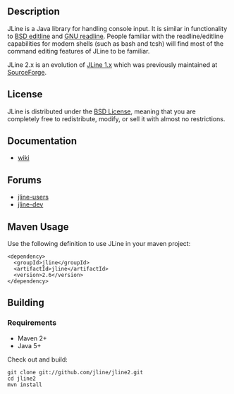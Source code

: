 Description
-----------

JLine is a Java library for handling console input. It is similar in functionality to [BSD editline](http://www.thrysoee.dk/editline/) and [GNU readline](http://www.gnu.org/s/readline/). People familiar with the readline/editline capabilities for modern shells (such as bash and tcsh) will find most of the command editing features of JLine to be familiar.

JLine 2.x is an evolution of [JLine 1.x](https://github.com/jline/jline) which was previously maintained at [SourceForge](http://jline.sourceforge.net/).

License
-------

JLine is distributed under the [BSD License](http://www.opensource.org/licenses/bsd-license.php), meaning that you are completely free to redistribute, modify, or sell it with almost no restrictions.

Documentation
-------------

* [wiki](https://github.com/jline/jline2/wiki)

Forums
------

* [jline-users](https://groups.google.com/group/jline-users)
* [jline-dev](https://groups.google.com/group/jline-dev)

Maven Usage
-----------

Use the following definition to use JLine in your maven project:

    <dependency>
      <groupId>jline</groupId>
      <artifactId>jline</artifactId>
      <version>2.6</version>
    </dependency>

Building
--------

### Requirements

* Maven 2+
* Java 5+

Check out and build:

    git clone git://github.com/jline/jline2.git
    cd jline2
    mvn install

